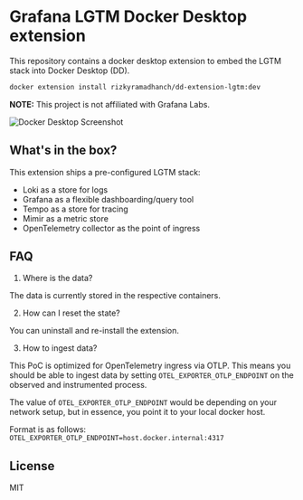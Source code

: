 # Grafana LGTM Docker Desktop extension

This repository contains a docker desktop extension to embed the LGTM stack
into Docker Desktop (DD).

```bash
docker extension install rizkyramadhanch/dd-extension-lgtm:dev
```

**NOTE:** This project is not affiliated with Grafana Labs.

![Docker Desktop Screenshot](images/splash.png)

## What's in the box?

This extension ships a pre-configured LGTM stack:

* Loki as a store for logs
* Grafana as a flexible dashboarding/query tool
* Tempo as a store for tracing
* Mimir as a metric store
* OpenTelemetry collector as the point of ingress

## FAQ

1. Where is the data?

The data is currently stored in the respective containers.

2. How can I reset the state?

You can uninstall and re-install the extension.

3. How to ingest data?

This PoC is optimized for OpenTelemetry ingress via OTLP. This means you should be able
to ingest data by setting `OTEL_EXPORTER_OTLP_ENDPOINT` on the observed and instrumented process.

The value of `OTEL_EXPORTER_OTLP_ENDPOINT` would be depending on your network setup, but in essence,
you point it to your local docker host.

Format is as follows: `OTEL_EXPORTER_OTLP_ENDPOINT=host.docker.internal:4317`

## License

MIT
